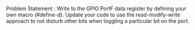Problem Statement : 
Write to the GPIO PortF data register by defining your own macro (#define-d). Update your code to use the read-modify-write approach to not disturb other bits when toggling a particular bit on the port. 

